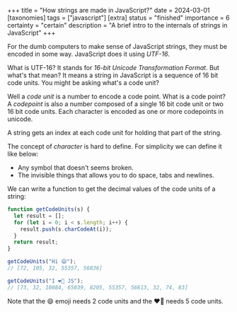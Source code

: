 +++
title = "How strings are made in JavaScript?"
date = 2024-03-01
[taxonomies]
tags = ["javascript"]
[extra]
status = "finished"
importance = 6
certainty = "certain"
description = "A brief intro to the internals of strings in JavaScript"
+++

For the dumb computers to make sense of JavaScript strings, they must be encoded in some way. JavaScript does it using _UTF-16_.

What is UTF-16? It stands for _16-bit Unicode Transformation Format_. But what's that mean? It means a string in JavaScript is a sequence of 16 bit code units. You might be asking what's a code unit?

Well a _code unit_ is a number to encode a code point. What is a code point? A _codepoint_ is also a number composed of a single 16 bit code unit or two 16 bit code units. Each character is encoded as one or more codepoints in unicode.

A string gets an index at each code unit for holding that part of the string.

The concept of _character_ is hard to define. For simplicity we can define it like below:

- Any symbol that doesn't seems broken.
- The invisible things that allows you to do space, tabs and newlines.

We can write a function to get the decimal values of the code units of a string:

```js
function getCodeUnits(s) {
  let result = [];
  for (let i = 0; i < s.length; i++) {
    result.push(s.charCodeAt(i));
  }
  return result;
}

getCodeUnits("Hi 😄");
// [72, 105, 32, 55357, 56836]

getCodeUnits("I ❤️‍🔥 JS");
// [73, 32, 10084, 65039, 8205, 55357, 56613, 32, 74, 83]
```

Note that the 😄 emoji needs 2 code units and the ❤️‍🔥 needs 5 code units.
